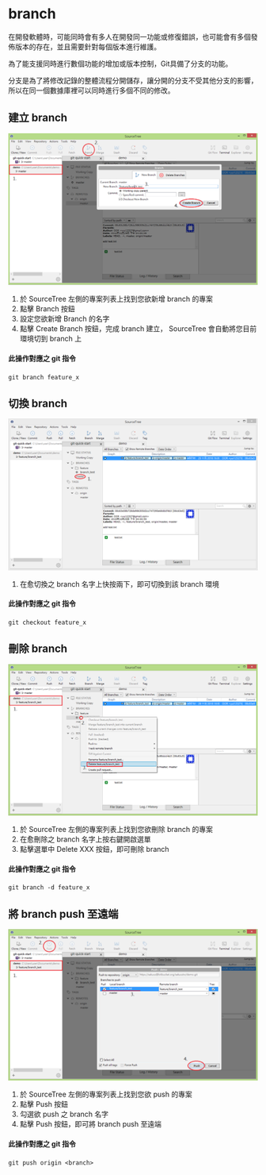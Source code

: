 # branch

在開發軟體時，可能同時會有多人在開發同一功能或修復錯誤，也可能會有多個發佈版本的存在，並且需要針對每個版本進行維護。

為了能支援同時進行數個功能的增加或版本控制，Git具備了分支的功能。

分支是為了將修改記錄的整體流程分開儲存，讓分開的分支不受其他分支的影響，所以在同一個數據庫裡可以同時進行多個不同的修改。

## 建立 branch

![branch example](./branch_create.png)

1. 於 SourceTree 左側的專案列表上找到您欲新增 branch 的專案
2. 點擊 Branch 按鈕
3. 設定您欲新增 Branch 的名字
4. 點擊 Create Branch 按鈕，完成 branch 建立， SourceTree 會自動將您目前環境切到 branch 上

#### 此操作對應之 git 指令

`git branch feature_x`

## 切換 branch

![branch example](./branch_checkout.png)

1. 在愈切換之 branch 名字上快按兩下，即可切換到該 branch 環境

#### 此操作對應之 git 指令

`git checkout feature_x`

## 刪除 branch

![branch example](./branch_delete.bmp)

1. 於 SourceTree 左側的專案列表上找到您欲刪除 branch 的專案
2. 在愈刪除之 branch 名字上按右鍵開啟選單
3. 點擊選單中 Delete XXX 按鈕，即可刪除 branch

#### 此操作對應之 git 指令

`git branch -d feature_x`

## 將 branch push 至遠端

![branch example](./branch_push.png)

1. 於 SourceTree 左側的專案列表上找到您欲 push 的專案
2. 點擊 Push 按鈕
3. 勾選欲 push 之 branch 名字
4. 點擊 Push 按鈕，即可將 branch push 至遠端

#### 此操作對應之 git 指令

`git push origin <branch>`

